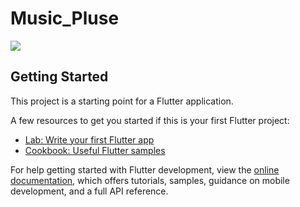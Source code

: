 # Music_Pluse
<img src="https://nextbigtechnology.com/wp-content/cache/wpspeed/images/5415a46972e2e37161498bbf884d4b2e805cb5bc.webp"><br>

## Getting Started

This project is a starting point for a Flutter application.

A few resources to get you started if this is your first Flutter project:

- [Lab: Write your first Flutter app](https://docs.flutter.dev/get-started/codelab)
- [Cookbook: Useful Flutter samples](https://docs.flutter.dev/cookbook)

For help getting started with Flutter development, view the
[online documentation](https://docs.flutter.dev/), which offers tutorials,
samples, guidance on mobile development, and a full API reference.
